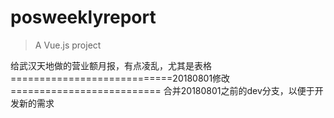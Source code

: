 # posweeklyreport

> A Vue.js project

给武汉天地做的营业额月报，有点凌乱，尤其是表格
============================20180801修改==========================
合并20180801之前的dev分支，以便于开发新的需求
